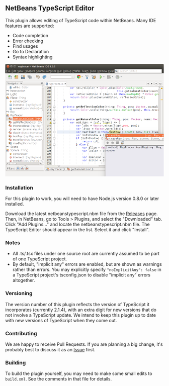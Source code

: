 ## NetBeans TypeScript Editor

This plugin allows editing of TypeScript code within NetBeans. Many IDE features are supported:

* Code completion
* Error checking
* Find usages
* Go to Declaration
* Syntax highlighting

<img src="screenshot.png">

### Installation

For this plugin to work, you will need to have Node.js version 0.8.0 or later installed.

Download the latest netbeanstypescript.nbm file from the [Releases](https://github.com/Everlaw/nbts/releases) page. Then, in NetBeans, go to Tools > Plugins, and select the "Downloaded" tab. Click "Add Plugins..." and locate the netbeanstypescript.nbm file. The TypeScript Editor should appear in the list. Select it and click "Install".

### Notes

* All .ts/.tsx files under one source root are currently assumed to be part of one TypeScript project.
* By default, "implicit any" errors are enabled, but are shown as warnings rather than errors. You may explicitly specify `"noImplicitAny": false` in a TypeScript project's tsconfig.json to disable "implicit any" errors altogether.

### Versioning

The version number of this plugin reflects the version of TypeScript it incorporates (currently 2.1.4), with an extra digit for new versions that do not involve a TypeScript update. We intend to keep this plugin up to date with new versions of TypeScript when they come out.

### Contributing

We are happy to receive Pull Requests. If you are planning a big change, it's probably best to discuss it as an [Issue](https://github.com/Everlaw/nbts/issues) first.

### Building

To build the plugin yourself, you may need to make some small edits to `build.xml`. See the comments in that file for details.
